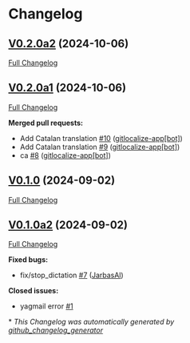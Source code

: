 # Changelog

## [V0.2.0a2](https://github.com/OpenVoiceOS/ovos-skill-dictation/tree/V0.2.0a2) (2024-10-06)

[Full Changelog](https://github.com/OpenVoiceOS/ovos-skill-dictation/compare/V0.2.0a1...V0.2.0a2)

## [V0.2.0a1](https://github.com/OpenVoiceOS/ovos-skill-dictation/tree/V0.2.0a1) (2024-10-06)

[Full Changelog](https://github.com/OpenVoiceOS/ovos-skill-dictation/compare/V0.1.0...V0.2.0a1)

**Merged pull requests:**

- Add Catalan translation [\#10](https://github.com/OpenVoiceOS/ovos-skill-dictation/pull/10) ([gitlocalize-app[bot]](https://github.com/apps/gitlocalize-app))
- Add Catalan translation [\#9](https://github.com/OpenVoiceOS/ovos-skill-dictation/pull/9) ([gitlocalize-app[bot]](https://github.com/apps/gitlocalize-app))
- ca [\#8](https://github.com/OpenVoiceOS/ovos-skill-dictation/pull/8) ([gitlocalize-app[bot]](https://github.com/apps/gitlocalize-app))

## [V0.1.0](https://github.com/OpenVoiceOS/ovos-skill-dictation/tree/V0.1.0) (2024-09-02)

[Full Changelog](https://github.com/OpenVoiceOS/ovos-skill-dictation/compare/V0.1.0a2...V0.1.0)

## [V0.1.0a2](https://github.com/OpenVoiceOS/ovos-skill-dictation/tree/V0.1.0a2) (2024-09-02)

[Full Changelog](https://github.com/OpenVoiceOS/ovos-skill-dictation/compare/31f7b8b60b816c2b227f8e3478daeb32d73c02b6...V0.1.0a2)

**Fixed bugs:**

- fix/stop\_dictation [\#7](https://github.com/OpenVoiceOS/ovos-skill-dictation/pull/7) ([JarbasAl](https://github.com/JarbasAl))

**Closed issues:**

- yagmail error [\#1](https://github.com/OpenVoiceOS/ovos-skill-dictation/issues/1)



\* *This Changelog was automatically generated by [github_changelog_generator](https://github.com/github-changelog-generator/github-changelog-generator)*
